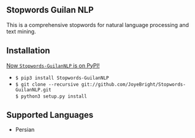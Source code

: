 ## Stopwords Guilan NLP

This is  a comprehensive stopwords for natural language processing and text mining.

## Installation

[Now `Stopwords-GuilanNLP` is on PyPI!](http://pypi.python.org/pypi/stop-words)
<br>
   * `$ pip3 install Stopwords-GuilanNLP`
   * `$ git clone --recursive git://github.com/JoyeBright/Stopwords-GuilanNLP.git`<br>
`$ python3 setup.py install`


## Supported Languages
   * Persian

